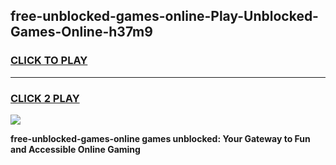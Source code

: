 
## free-unblocked-games-online-Play-Unblocked-Games-Online-h37m9
<h3>
<a href="https://premium76.site?title=free-unblocked-games-online&ref=24A">CLICK TO PLAY</a></h3>
<hr>

<h3>
<a href="https://premium76.site?title=free-unblocked-games-online&ref=24A">CLICK 2 PLAY</a>
  
</h3>

<a href="https://premium76.site?title=free-unblocked-games-online&ref=24A"><img src="https://clearcache.store/games.png"></a>


**free-unblocked-games-online games unblocked: Your Gateway to Fun and Accessible Online Gaming**
